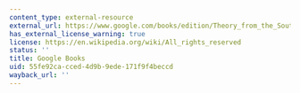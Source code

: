 ```yaml
---
content_type: external-resource
external_url: https://www.google.com/books/edition/Theory_from_the_South/iAbvCgAAQBAJ?hl=en&gbpv=1
has_external_license_warning: true
license: https://en.wikipedia.org/wiki/All_rights_reserved
status: ''
title: Google Books
uid: 55fe92ca-cced-4d9b-9ede-171f9f4beccd
wayback_url: ''
---
```

